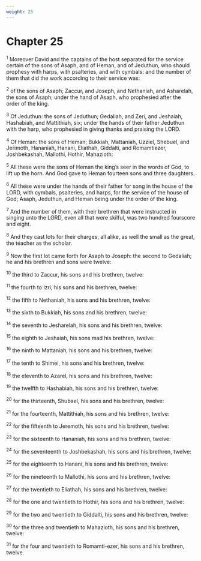 ```yaml
---
weight: 25
---
```


# Chapter 25

<sup>1</sup> Moreover David and the captains of the host separated for the service certain of the sons of Asaph, and of Heman, and of Jeduthun, who should prophesy with harps, with psalteries, and with cymbals: and the number of them that did the work according to their service was: 

<sup>2</sup> of the sons of Asaph; Zaccur, and Joseph, and Nethaniah, and Asharelah, the sons of Asaph; under the hand of Asaph, who prophesied after the order of the king. 

<sup>3</sup> Of Jeduthun: the sons of Jeduthun; Gedaliah, and Zeri, and Jeshaiah, Hashabiah, and Mattithiah, six; under the hands of their father Jeduthun with the harp, who prophesied in giving thanks and praising the LORD. 

<sup>4</sup> Of Heman: the sons of Heman; Bukkiah, Mattaniah, Uzziel, Shebuel, and Jerimoth, Hananiah, Hanani, Eliathah, Giddalti, and Romamtiezer, Joshbekashah, Mallothi, Hothir, Mahazioth: 

<sup>5</sup> All these were the sons of Heman the king’s seer in the words of God, to lift up the horn. And God gave to Heman fourteen sons and three daughters. 

<sup>6</sup> All these were under the hands of their father for song in the house of the LORD, with cymbals, psalteries, and harps, for the service of the house of God; Asaph, Jeduthun, and Heman being under the order of the king. 

<sup>7</sup> And the number of them, with their brethren that were instructed in singing unto the LORD, even all that were skilful, was two hundred fourscore and eight. 

<sup>8</sup> And they cast lots for their charges, all alike, as well the small as the great, the teacher as the scholar. 

<sup>9</sup> Now the first lot came forth for Asaph to Joseph: the second to Gedaliah; he and his brethren and sons were twelve: 

<sup>10</sup> the third to Zaccur, his sons and his brethren, twelve: 

<sup>11</sup> the fourth to Izri, his sons and his brethren, twelve: 

<sup>12</sup> the fifth to Nethaniah, his sons and his brethren, twelve: 

<sup>13</sup> the sixth to Bukkiah, his sons and his brethren, twelve: 

<sup>14</sup> the seventh to Jesharelah, his sons and his brethren, twelve: 

<sup>15</sup> the eighth to Jeshaiah, his sons mad his brethren, twelve: 

<sup>16</sup> the ninth to Mattaniah, his sons and his brethren, twelve: 

<sup>17</sup> the tenth to Shimei, his sons and his brethren, twelve: 

<sup>18</sup> the eleventh to Azarel, his sons and his brethren, twelve: 

<sup>19</sup> the twelfth to Hashabiah, his sons and his brethren, twelve: 

<sup>20</sup> for the thirteenth, Shubael, his sons and his brethren, twelve: 

<sup>21</sup> for the fourteenth, Mattithiah, his sons and his brethren, twelve: 

<sup>22</sup> for the fifteenth to Jeremoth, his sons and his brethren, twelve: 

<sup>23</sup> for the sixteenth to Hananiah, his sons and his brethren, twelve: 

<sup>24</sup> for the seventeenth to Joshbekashah, his sons and his brethren, twelve: 

<sup>25</sup> for the eighteenth to Hanani, his sons and his brethren, twelve: 

<sup>26</sup> for the nineteenth to Mallothi, his sons and his brethren, twelve: 

<sup>27</sup> for the twentieth to Eliathah, his sons and his brethren, twelve: 

<sup>28</sup> for the one and twentieth to Hothir, his sons and his brethren, twelve: 

<sup>29</sup> for the two and twentieth to Giddalti, his sons and his brethren, twelve: 

<sup>30</sup> for the three and twentieth to Mahazioth, his sons and his brethren, twelve: 

<sup>31</sup> for the four and twentieth to Romamti-ezer, his sons and his brethren, twelve. 


